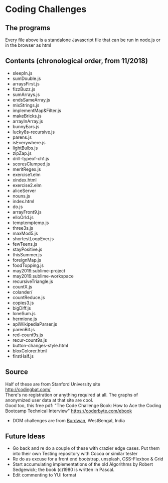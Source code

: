 # Coding Challenges

## The programs
Every file above is a standalone Javascript file that can be run in node.js or in the browser as html

## Contents (chronological order, from 11/2018) 
* sleepIn.js
* sumDouble.js
* arraysFirst.js
* fizzBuzz.js
* sumArrays.js
* endsSameArray.js
* mixStrings.js
* implementMap&Filter.js
* makeBricks.js
* arrayInArray.js
* bunnyEars.js
* lucky8s-recursive.js
* parens.js
* isEverywhere.js
* lightBulbs.js
* zipZap.js
* drill-typeof-ch1.js
* scoresClumped.js
* meritRegex.js
* exercise1.elm
* xindex.html
* exercise2.elm
* aliceServer
* nouns.js
* index.html
* do.js
* arrayFront9.js
* elloOrld.js
* temptemptemp.js
* three3s.js
* maxMod5.js
* shortestLoopEver.js
* fewTeens.js
* stayPositive.js
* thisSummer.js
* foreignMap.js
* foodTopping.js
* may2019.sublime-project
* may2019.sublime-workspace
* recursiveTriangle.js
* countX.js
* colander/
* countReduce.js
* copies3.js
* bigDiff.js
* loneSum.js
* hermione.js
* apiWikipediaParser.js
* parenBit.js
* red-count9s.js
* recur-count9s.js
* button-changes-style.html
* bloxColorer.html
* firstHalf.js

## Source
Half of these are from Stanford University site <br/>
http://codingbat.com/
<br/>
There's no registration or anything required at all. 
The graphs of anonymized user data at that site are cool.<br/>
Good too, this free pdf:  "The Code Challenge Book: How to Ace the Coding Bootcamp Technical Interview"   https://coderbyte.com/ebook <br/> 
* DOM challenges are from [Burdwan](https://www.w3resource.com/javascript-exercises/javascript-dom-exercises.php), WestBengal, India
## Future Ideas
* Go back and re do a couple of these with crazier edge cases.  Put them into their own Testing repository with Cocoa or similar tester
* Re do as excuse for a front end bootstrap, unsplash, CSS-Flexbox & Grid
* Start accumulating implementations of the old Algorithms by Robert Sedgewick; the book (c)1980 is written in Pascal.
* Edit commenting to YUI format


